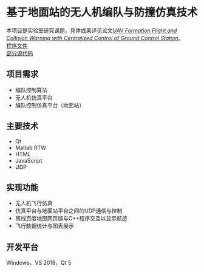 # 基于地面站的无人机编队与防撞仿真技术
本项目是实验室研究课题，具体成果详见论文[*UAV Formation Flight and Collision Warning with Centralized Control of Ground Control Station*](../source/asset/UAV%20Formation%20Flight%20and%20Collision%20Warning%20with%20Centralized%20Control%20of%20Ground%20Control%20Station.pdf)。  
[程序文件](../binary/FormationFlightGroundStation)  
[部分源代码](../source/FormationFlightGroundStation)   

## 项目需求
* 编队控制算法
* 无人机仿真平台
* 编队控制仿真平台（地面站）

## 主要技术
* Qt
* Matlab RTW
* HTML
* JavaScript
* UDP

## 实现功能
* 无人机飞行仿真
* 仿真平台与地面站平台之间的UDP通信与控制
* 离线百度地图网页版与C++程序交互以显示航迹
* 飞行数据统计与图表展示

## 开发平台
Windows，VS 2019，Qt 5